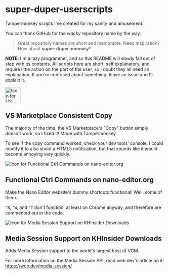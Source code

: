 # super-duper-userscripts
Tampermonkey scripts I've created for my sanity and amusement.

You can thank GitHub for the *wacky* repository name by the way.

> Great repository names are short and memorable. Need inspiration? How about **super-duper-memory**?

**NOTE**: I'm a lazy programmer, and so this README will slowly fall out of step with its
contents. All scripts here are short, self explanatory, and require little action
on the part of the user, so I doubt they all need an explanation. If you're confused about
something, leave an issue and I'll explain it.

<img
  alt="Icon for VS Marketplace Consistent Copy"
  src="https://visualstudio.microsoft.com/wp-content/uploads/2019/06/BrandVisualStudioWin2019-3.svg"
  width="48">

## VS Marketplace Consistent Copy
The majority of the time, the VS Marketplace's "Copy" button simply doesn't work, so I fixed it! Made with Tampermonkey.

To see if the copy command worked, check your dev tools' console. I could modify it to also shoot a HTML5 notification, but that sounds like it would become annoying very quickly.

![Icon for Functional Ctrl Commands on nano-editor.org](https://www.nano-editor.org/favicon.ico)

## Functional Ctrl Commands on nano-editor.org
Make the Nano Editor website's dummy shortcuts functional! Well, some of them.

`^N`, `^W`, and `^T` don't function, at least on Chrome anyway, and therefore are commented out in the code.

![Icon for Media Session Support on KHInsider Downloads](https://downloads.khinsider.com/images/favicon.ico)

## Media Session Support on KHInsider Downloads
Adds Media Session support to the world's largest host of VGM.

For more information on the Media Session API, read web.dev's article on it: https://web.dev/media-session/
